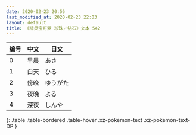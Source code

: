 ```yaml
---
date: 2020-02-23 20:56
last_modified_at: 2020-02-23 22:03
layout: default
title: 《精灵宝可梦 珍珠／钻石》文本 542
---
```

| 编号 | 中文 | 日文 |
| ---- | ---- | ---- |
| 0 | 早晨 | あさ |
| 1 | 白天 | ひる |
| 2 | 傍晚 | ゆうがた |
| 3 | 夜晚 | よる |
| 4 | 深夜 | しんや |
{: .table .table-bordered .table-hover .xz-pokemon-text .xz-pokemon-text-DP }